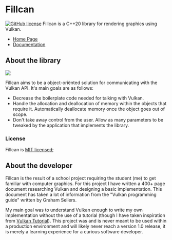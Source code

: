 # Fillcan 
[![GitHub license](https://img.shields.io/badge/license-MIT-blue.svg)](https://github.com/Jitzek/fillcan/blob/main/LICENSE)
Fillcan is a C++20 library for rendering graphics using Vulkan.

- [Home Page](https://jitzek.github.io/fillcan/)
- [Documentation](https://jitzek.github.io/fillcan/documentation)

## About the library
![](https://user-images.githubusercontent.com/43340162/136829908-d752617e-49b9-487d-bb74-ee59acf96a2b.png)

Fillcan aims to be a object-oriënted solution for communicating with the Vulkan API. It's main goals are as follows:
- Decrease the boilerplate code needed for talking with Vulkan.
- Handle the allocation and deallocation of memory within the objects that require it. Automatically deallocate memory once the object goes out of scope.
- Don't take away control from the user. Allow as many parameters to be tweaked by the application that implements the library.

### License
Fillcan is [MIT licensed](https://github.com/Jitzek/fillcan/blob/main/LICENSE);

## About the developer
Fillcan is the result of a school project requiring the student (me) to get familiar with computer graphics.
For this project I have written a 400+ page document researching Vulkan and designing a basic implementation. This document has taken a lot of information from the "Vulkan programming guide" written by Graham Sellers.

My main goal was to understand Vulkan enough to write my own implementation without the use of a tutorial (though I have taken inspiration from [Vulkan Tutorial](https://vulkan-tutorial.com/)). This project was and is never meant to be used within a production environment and will likely never reach a version 1.0 release, it is merely a learning experience for a curious software developer.